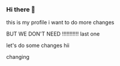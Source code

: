 ### Hi there 👋

this is my profile
i want to do more changes

BUT WE DON'T NEED !!!!!!!!!!! last one

let's do some changes
hii

changing

<!--
**DeshanHiripitiya/DeshanHiripitiya** is a ✨ _special_ ✨ repository because its `README.md` (this file) appears on your GitHub profile.

Here are some ideas to get you started:

- 🔭 I’m currently working on ...
- 🌱 I’m currently learning ...
- 👯 I’m looking to collaborate on ...
- 🤔 I’m looking for help with ...
- 💬 Ask me about ...
- 📫 How to reach me: ...
- 😄 Pronouns: ...
- ⚡ Fun fact: ...
-->

